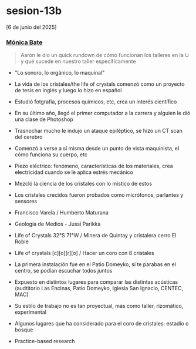 # sesion-13b

[6 de junio del 2025]

### [Mónica Bate](http://etab.cl/monica-bate/)

> Aarón le dio un quick rundown de cómo funcionan los talleres en la U y qué sucede en nuestro taller específicamente

- "Lo sonoro, lo orgánico, lo maquinal"

- La vida de los cristales/the life of crystals comenzó como un proyecto de tesis en inglés y luego lo hizo en español

- Estudió fotgrafía, procesos químicos, etc, crea un interés científico

- En su último año, llegó el primer computador a la carrera y alguien le dió una clase de Photoshop

- Trasnochar mucho le indujo un ataque epiléptico, se hizo un CT scan del cerebro

- Comenzó a verse a sí misma desde un punto de vista maquinista, el cómo funciona su cuerpo, etc

- Piezo eléctrico: fenómeno, características de los materiales, crea electricidad cuando se le aplica estrés mecánico

- Mezcló la ciencia de los cristales con lo místico de estos

- Los cristales crecidos fueron probados como micrófonos, parlantes y sensores

- Francisco Varela / Humberto Maturana

- Geología de Medios - Jussi Parikka

- Life of Crystals 32°S 71°W / Minera de Quintay y cristalera cerro El Roble

- Life of crystals [c][o][r][o] / Hacer un coro con 8 cristales

- La primera instalación fue en el Patio Domeyko, si te parabas en el centro, se podían escuchar todos juntos

- Expuesto en distintos lugares para comparar las distintas acústicas (audtitorio Las Encinas, Patio Domeyko, Iglesia San Ignacio, CENTEC, MAC)

- Su estilo de trabajo no es tan proyectual, más como taller, rizomático, experimental

- Algunos lugares que ha considerado para el coro de cristales: estadio o bosque

- Practice-based research
